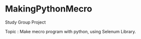 # MakingPythonMecro
Study Group Project

Topic : Make mecro program with python, using Selenum Library.
